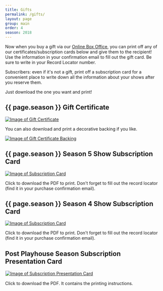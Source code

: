 ```yaml
---
title: Gifts
permalink: /gifts/
layout: page
group: main
order: 4
season: 2018
---
```

Now when you buy a gift via our [Online Box Office](http://www.postplayhousetickets.com), you can print off any of our certificates/subscription cards below and give them to the recipient! Use the information in your confirmation email to fill out the gift card. Be sure to write in your Record Locator number.

Subscribers: even if it's not a gift, print off a subscription card for a convenient place to write down all the information about your shows after you reserve them.

Just download the one you want and print!

## {{ page.season }} Gift Certificate

<a href="{{ site.baseurl }}/documents/gift-certificate.pdf" download><img src="{{ site.baseurl }}/documents/gift-certificate.png" alt="Image of Gift Certificate"></a>

You can also download and print a decorative backing if you like.

<a href="{{ site.baseurl }}/documents/gift-certificate-backing.pdf" download><img src="{{ site.baseurl }}/documents/gift-certificate-backing.png" alt="Image of Gift Certificate Backing"></a>


## {{ page.season }} Season 5 Show Subscription Card

<a href="{{ site.baseurl }}/documents/subscription-card-5.pdf" download><img src="{{ site.baseurl }}/documents/subscription-card-5.png" alt="Image of Subscription Card"></a>

Click to download the PDF to print. Don't forget to fill out the record locator (find it in your purchase confirmation email).


## {{ page.season }} Season 4 Show Subscription Card

<a href="{{ site.baseurl }}/documents/subscription-card-4.pdf" download><img src="{{ site.baseurl }}/documents/subscription-card-4.png" alt="Image of Subscription Card"></a>

Click to download the PDF to print. Don't forget to fill out the record locator (find it in your purchase confirmation email).


## Post Playhouse Season Subscription Presentation Card

<a href="{{ site.baseurl }}/documents/subscription-presenter.pdf" download><img src="{{ site.baseurl }}/documents/subscription-presenter.png" alt="Image of Subscription Presentation Card" style="border: 1px solid #eee"></a>

Click to download the PDF. It contains the printing instructions.
